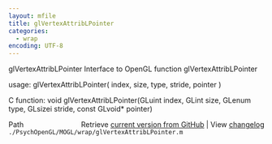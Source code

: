 ```yaml
---
layout: mfile
title: glVertexAttribLPointer
categories:
  - wrap
encoding: UTF-8
---
```


glVertexAttribLPointer  Interface to OpenGL function glVertexAttribLPointer  

usage:  glVertexAttribLPointer( index, size, type, stride, pointer )  

C function:  void glVertexAttribLPointer(GLuint index, GLint size, GLenum type, GLsizei stride, const GLvoid\* pointer)  


<div class="code_header" style="text-align:right;">
  <span style="float:left;">Path&nbsp;&nbsp;</span> <span class="counter">Retrieve <a href=
  "https://raw.github.com/Psychtoolbox-3/Psychtoolbox-3/beta/./PsychOpenGL/MOGL/wrap/glVertexAttribLPointer.m">current version from GitHub</a> | View <a href=
  "https://github.com/Psychtoolbox-3/Psychtoolbox-3/commits/beta/./PsychOpenGL/MOGL/wrap/glVertexAttribLPointer.m">changelog</a></span>
</div>
<div class="code">
  <code>./PsychOpenGL/MOGL/wrap/glVertexAttribLPointer.m</code>
</div>

